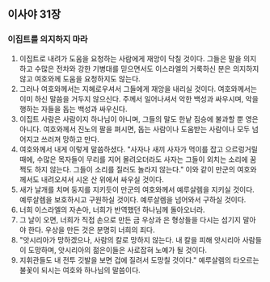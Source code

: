 ## 이사야 31장

### 이집트를 의지하지 마라
1. 이집트로 내려가 도움을 요청하는 사람에게 재앙이 닥칠 것이다. 그들은 말을 의지하고 수많은 전차와 강한 기병대를 믿으면서도 이스라엘의 거룩하신 분은 의지하지 않고 여호와께 도움을 요청하지도 않는다.
2. 그러나 여호와께서는 지혜로우셔서 그들에게 재앙을 내리실 것이다. 여호와께서는 이미 하신 말씀을 거두지 않으신다. 주께서 일어나셔서 악한 백성과 싸우시며, 악을 행하는 자들을 돕는 백성과 싸우신다.
3. 이집트 사람은 사람이지 하나님이 아니며, 그들의 말도 한낱 짐승에 불과할 뿐 영은 아니다. 여호와께서 진노의 팔을 펴시면, 돕는 사람이나 도움받는 사람이나 모두 넘어지고 쓰러져 망하고 만다.
4. 여호와께서 내게 이렇게 말씀하셨다. "사자나 새끼 사자가 먹이를 잡고 으르렁거릴 때에, 수많은 목자들이 무리를 지어 몰려오더라도 사자는 그들이 외치는 소리에 꿈쩍도 하지 않는다. 그들이 소리를 질러도 놀라지 않는다." 이와 같이 만군의 여호와께서도 내려오셔서 시온 산 위에서 싸우실 것이다.
5. 새가 날개를 치며 둥지를 지키듯이 만군의 여호와께서 예루살렘을 지키실 것이다. 예루살렘을 보호하시고 구원하실 것이다. 예루살렘을 넘어와서 구하실 것이다.
6. 너희 이스라엘의 자손아, 너희가 반역했던 하나님께 돌아오너라.
7. 그 날이 오면, 너희가 직접 손으로 만든 금 우상과 은 형상들을 다시는 섬기지 말아야 한다. 우상을 만든 것은 분명히 너희의 죄다.
8. "앗시리아가 망하겠으나, 사람의 칼로 망하지 않는다. 내 칼을 피해 앗시리아 사람들이 도망하며, 앗시리아의 젊은이들은 사로잡혀 노예가 될 것이다.
9. 지휘관들도 내 전투 깃발을 보면 겁에 질려서 도망칠 것이다." 예루살렘의 타오르는 불꽃이 되시는 여호와 하나님의 말씀이다.